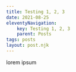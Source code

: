 ```yaml
---
title: Testing 1, 2, 3
date: 2021-08-25
eleventyNavigation:
	key: Testing 1, 2, 3
	parent: Posts
tags: posts
layout: post.njk
---
```


lorem ipsum
